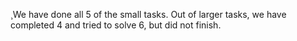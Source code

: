 ¸We have done all 5 of the small tasks.
Out of larger tasks, we have completed 4 and tried to solve 6, but did not finish.
